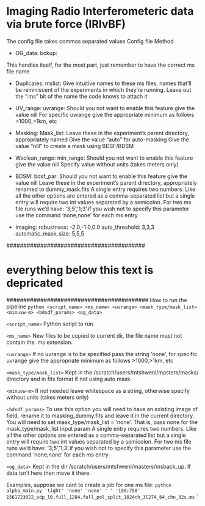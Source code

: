 # Imaging Radio Interferometeric data via brute force (IRIvBF)

The config file takes commas separated values
Config file Method
- OG_data: 
    bckup: 

This handles itself, for the most part, just remember to have the correct ms file name
- Duplicates:
    mslist: 
Give intuitive names to these ms files, names that’ll be reminiscent of the experiments in which they’re running.
Leave out the “.ms” bit of the name the code knows to attach it

- UV_range:
    uvrange: 
Should you not want to enable this feature give the value nill
 For specific uvrange give the appropriate minimum as follows \>1000,\>1km, etc


- Masking:
    Mask_list:
Leave these in the experiment’s parent directory, appropriately named
Give the value “auto” for auto-masking
Give the value “nill” to create a mask using BDSF/BDSM

- Wsclean_range:
    min_range:
Should you not want to enable this feature give the value nill
Specify value without units (takes meters only)

- BDSM:
    bdsf_par: 
Should you not want to enable this feature give the value nill
Leave these in the experiment’s parent directory, appropriately renamed to dummy_mask.fits
A single entry requires two numbers. Like all the other options are entered as a comma-separated list but a single entry will require two int values separated by a semicolon. 
For two ms file runs we’d have: ‘3;5’,’1;3’.if you wish not to specify this parameter use the command ‘none;none’ for each ms entry


- Imaging:
    robustness: -2.0,-1.0,0.0
    auto_threshold: 3,3,3
    automatic_mask_size: 5,5,5
    
#########################################
# everything below this text is depricated
##########################################
How to run the pipeline
`python <script_name> <ms_name> <uvrange> <mask_type/mask_list> <minuvw-m> <bdsdf_params> <og_data>`

`<script_name>`
Python script to run

`<ms_name>`
New files to be copied to current dir, the file name must not contain the .ms extension.

`<uvrange>`
If no uvrange is to be specified pass the string ‘none’, for specific uvrange give the appropriate minimum as follows \>1000,\>1km, etc

`<mask_type/mask_list>`
Kept in the /scratch/users/mtshweni/masters/masks/ directory and in fits format if not using auto mask

`<minuvw-m>`
If not needed leave whitespace as a string, otherwise specify without units (takes meters only)

`<bdsdf_params>`
To use this option you will need to have an existing image of field, rename it to masking_dummy.fits and leave it in the current directory. 
You will need to set mask_type/mask_list = ‘none’. That is, pass none for the mask_type/mask_list input param
A single entry requires two numbers. Like all the other options are entered as a comma-separated list but a single entry will require two int values separated by a semicolon. 
For two ms file runs we’d have: ‘3;5’,’1;3’.if you wish not to specify this parameter use the command ‘none;none’ for each ms entry

`<og_data>`
Kept in the dir /scratch/users/mtshweni/masters/msback_up. If data isn’t here then move it there 

Examples, suppose we cant to create a job for one ms file:
`python alpha_main.py 'tight' 'none' 'none' ' ' '150;750' 1561723022_sdp_l0.full_1284.full_pol_split_1024ch_3C274_64_chn_32s.ms`
`
